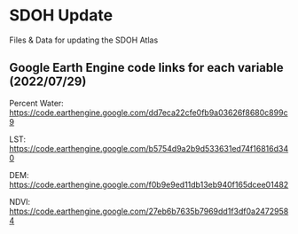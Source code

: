 # SDOH Update
 Files & Data for updating the SDOH Atlas
 
 ## Google Earth Engine code links for each variable (2022/07/29)
 Percent Water: https://code.earthengine.google.com/dd7eca22cfe0fb9a03626f8680c899c9
 
 LST: https://code.earthengine.google.com/b5754d9a2b9d533631ed74f16816d340
 
 DEM: https://code.earthengine.google.com/f0b9e9ed11db13eb940f165dcee01482
 
 NDVI: https://code.earthengine.google.com/27eb6b7635b7969dd1f3df0a24729584



